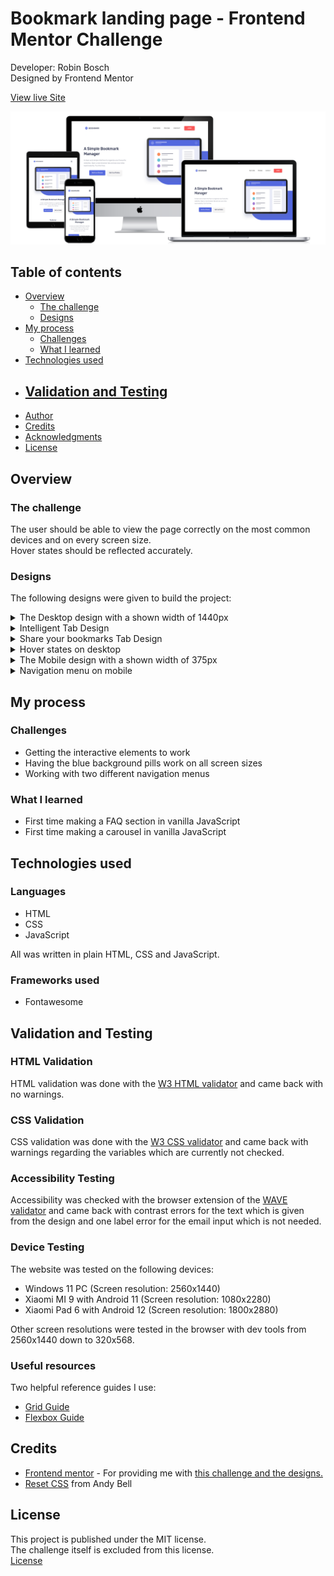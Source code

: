 # Bookmark landing page - Frontend Mentor Challenge

Developer: Robin Bosch  
Designed by Frontend Mentor

[View live Site](https://robin-bosch.github.io/bookmark-frontend-mentor)  

![Mockup image](docs/mockup-preview.png)

## Table of contents

- [Overview](#overview)
    - [The challenge](#the-challenge)
    - [Designs](#designs)
- [My process](#my-process)
    - [Challenges](#challenges)
    - [What I learned](#what-i-learned)
- [Technologies used](#technologies-used)
- [Validation and Testing](#validation-and-testing)
    -
- [Author](#author)
- [Credits](#author)
- [Acknowledgments](#acknowledgments)
- [License](#license)


## Overview

### The challenge

The user should be able to view the page correctly on the most common devices and on every screen size.  
Hover states should be reflected accurately.

### Designs

The following designs were given to build the project:  

<details>
<summary>The Desktop design with a shown width of 1440px</summary>

![](docs/desktop-design.jpg)
</details>

<details>
<summary>Intelligent Tab Design</summary>

![](docs/tab-2-design.jpg)
</details>

<details>
<summary>Share your bookmarks Tab Design</summary>

![](docs/tab-3-design.jpg)
</details>

<details>
<summary>Hover states on desktop</summary>

![](docs/desktop-active-states.jpg)
</details>

<details>
<summary>The Mobile design with a shown width of 375px</summary>

![](docs/mobile-design.jpg)
</details>

<details>
<summary>Navigation menu on mobile</summary>

![](docs/mobile-active-nav.jpg)
</details>

## My process

### Challenges

- Getting the interactive elements to work
- Having the blue background pills work on all screen sizes
- Working with two different navigation menus

### What I learned

- First time making a FAQ section in vanilla JavaScript
- First time making a carousel in vanilla JavaScript

## Technologies used

### Languages

- HTML
- CSS
- JavaScript

All was written in plain HTML, CSS and JavaScript.

### Frameworks used

- Fontawesome

## Validation and Testing

### HTML Validation

HTML validation was done with the [W3 HTML validator](https://validator.w3.org/nu/) and came back with no warnings.

### CSS Validation

CSS validation was done with the [W3 CSS validator](https://jigsaw.w3.org/css-validator/) and came back with warnings regarding the variables which are currently not checked.

### Accessibility Testing

Accessibility was checked with the browser extension of the [WAVE validator](https://wave.webaim.org/) and came back with contrast errors for the text which is given from the design and one label error for the email input which is not needed.

### Device Testing

The website was tested on the following devices:

- Windows 11 PC (Screen resolution: 2560x1440)
- Xiaomi MI 9 with Android 11 (Screen resolution: 1080x2280)
- Xiaomi Pad 6 with Android 12 (Screen resolution: 1800x2880)

Other screen resolutions were tested in the browser with dev tools from 2560x1440 down to 320x568.

### Useful resources

Two helpful reference guides I use: 
- [Grid Guide](https://css-tricks.com/snippets/css/complete-guide-grid/)
- [Flexbox Guide](https://css-tricks.com/snippets/css/a-guide-to-flexbox/)

## Credits

- [Frontend mentor](https://www.frontendmentor.io) - For providing me with [this challenge and the designs.](https://www.frontendmentor.io/challenges/easybank-landing-page-WaUhkoDN) 
- [Reset CSS](https://andy-bell.co.uk/a-modern-css-reset/) from Andy Bell

## License

This project is published under the MIT license.  
The challenge itself is excluded from this license.  
[License](/LICENSE.txt)
